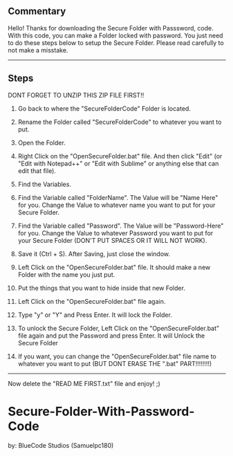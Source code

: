 ## Commentary

Hello! Thanks for downloading the Secure Folder with Passsword, code. With this code,
you can make a Folder locked with password. You just need to do these steps below to setup the Secure Folder.
Please read carefully to not make a misstake.

-------------------------------------------------------------------------------------------------------------

## Steps

DONT FORGET TO UNZIP THIS ZIP FILE FIRST!!

1. Go back to where the "SecureFolderCode" Folder is located.

2. Rename the Folder called "SecureFolderCode" to whatever you want to put.

3. Open the Folder.

4. Right Click on the "OpenSecureFolder.bat" file. And then click "Edit" (or "Edit with Notepad++" or "Edit
    with Sublime" or anything else that can edit that file).

5. Find the Variables.

6. Find the Variable called "FolderName". The Value will be "Name Here" for you. Change the Value to
    whatever name you want to put for your Secure Folder.

7. Find the Variable called "Password". The Value will be "Password-Here" for you. Change the Value to
    whatever Password you want to put for your Secure Folder (DON'T PUT SPACES OR IT WILL NOT WORK).

8. Save it (Ctrl + S). After Saving, just close the window.

9. Left Click on the "OpenSecureFolder.bat" file. It should make a new Folder with the name you just put.

10. Put the things that you want to hide inside that new Folder.

11. Left Click on the "OpenSecureFolder.bat" file again.

12. Type "y" or "Y" and Press Enter. It will lock the Folder.

13. To unlock the Secure Folder, Left Click on the "OpenSecureFolder.bat" file again and put the Password
    and press Enter. It will Unlock the Secure Folder

14. If you want, you can change the "OpenSecureFolder.bat" file name to whatever you want to put (BUT DONT
    ERASE THE ".bat" PART!!!!!!!!)

-------------------------------------------------------------------------------------------------------------

Now delete the "READ ME FIRST.txt" file and enjoy! ;)

# Secure-Folder-With-Password-Code
by: BlueCode Studios (Samuelpc180)
